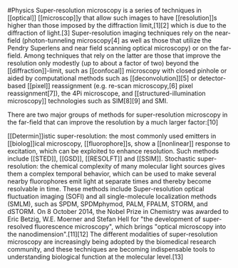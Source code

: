 #Physics 
Super-resolution microscopy is a series of techniques in [[optical]] [[microscop]]y that allow such images to have [[resolution]]s higher than those imposed by the diffraction limit,[1][2] which is due to the diffraction of light.[3] Super-resolution imaging techniques rely on the near-field (photon-tunneling microscopy[4] as well as those that utilize the Pendry Superlens and near field scanning optical microscopy) or on the far-field. Among techniques that rely on the latter are those that improve the resolution only modestly (up to about a factor of two) beyond the [[diffraction]]-limit, such as [[confocal]] microscopy with closed pinhole or aided by computational methods such as [[deconvolution]][5] or detector-based [[pixel]] reassignment (e.g. re-scan microscopy,[6] pixel reassignment[7]), the 4Pi microscope, and [[structured-illumination microscopy]] technologies such as SIM[8][9] and SMI.

There are two major groups of methods for super-resolution microscopy in the far-field that can improve the resolution by a much larger factor:[10]

[[Determin]]istic super-resolution: the most commonly used emitters in [[biolog]]ical microscopy, [[fluorophore]]s, show a [[nonlinear]] response to excitation, which can be exploited to enhance resolution. Such methods include [[STED]], [[GSD]], [[RESOLFT]] and [[SSIM]].
Stochastic super-resolution: the chemical complexity of many molecular light sources gives them a complex temporal behavior, which can be used to make several nearby fluorophores emit light at separate times and thereby become resolvable in time. These methods include Super-resolution optical fluctuation imaging (SOFI) and all single-molecule localization methods (SMLM), such as SPDM, SPDMphymod, PALM, FPALM, STORM, and dSTORM.
On 8 October 2014, the Nobel Prize in Chemistry was awarded to Eric Betzig, W.E. Moerner and Stefan Hell for "the development of super-resolved fluorescence microscopy", which brings "optical microscopy into the nanodimension".[11][12] The different modalities of super-resolution microscopy are increasingly being adopted by the biomedical research community, and these techniques are becoming indispensable tools to understanding biological function at the molecular level.[13]
